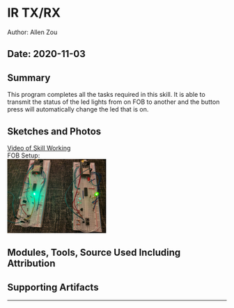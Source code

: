 #  IR TX/RX

Author: Allen Zou

Date: 2020-11-03
-----

## Summary
This program completes all the tasks required in this skill. It is able to transmit the status of the led lights from on FOB to another and the button press will automatically change the led that is on.

## Sketches and Photos
[Video of Skill Working](https://drive.google.com/file/d/1QfP5FV8mRffrts7YgRpvjD5S4NcV_R5G/preview)
<br>
FOB Setup:
<br>
<img src="./images/fobs.jpg" width="45%" />

## Modules, Tools, Source Used Including Attribution


## Supporting Artifacts


-----
